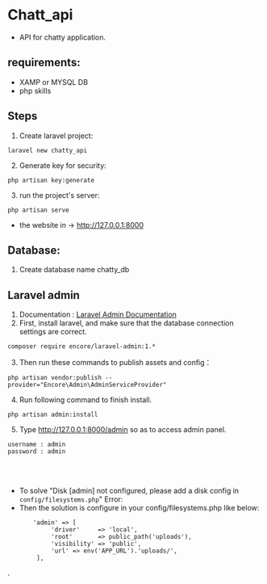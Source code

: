 # Chatt_api
- API for chatty application.

## requirements:
- XAMP or MYSQL DB
- php skills

## Steps
1. Create laravel project:
```
laravel new chatty_api
```
2. Generate key for security:
```
php artisan key:generate
```
3. run the project's server:
```
php artisan serve
```
- the website in -> http://127.0.0.1:8000


## Database:
1. Create database name chatty_db

## Laravel admin
1. Documentation : [Laravel Admin Documentation](https://laravel-admin.org/docs/en/installation)
2. First, install laravel, and make sure that the database connection settings are correct.
```
composer require encore/laravel-admin:1.*
```
3. Then run these commands to publish assets and config：
```
php artisan vendor:publish --provider="Encore\Admin\AdminServiceProvider"
```
4. Run following command to finish install.
```
php artisan admin:install
```
5. Type http://127.0.0.1:8000/admin so as to access admin panel.
``` 
username : admin
password : admin
```

<br><br>
- To solve "Disk [admin] not configured, please add a disk config in `config/filesystems.php`" Error:
- Then the solution is configure in your config/filesystems.php like below:
```
       'admin' => [
            'driver'     => 'local',
            'root'       => public_path('uploads'),
            'visibility' => 'public',
            'url' => env('APP_URL').'uploads/',
        ],
```
.
